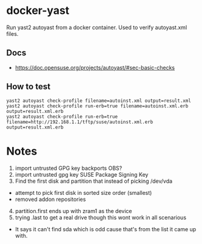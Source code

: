 # docker-yast
Run yast2 autoyast from a docker container. Used to verify autoyast.xml files.


## Docs
* https://doc.opensuse.org/projects/autoyast/#sec-basic-checks

## How to test

```
yast2 autoyast check-profile filename=autoinst.xml output=result.xml
yast2 autoyast check-profile run-erb=true filename=autoinst.xml.erb output=result.xml.erb
yast2 autoyast check-profile run-erb=true filename=http://192.168.1.1/tftp/suse/autoinst.xml.erb output=result.xml.erb
```

# Notes

1. import untrusted GPG key backports OBS?
2. import untrusted gpg key SUSE Package Signing Key
3. Find the first disk and partition that instead of picking /dev/vda
  - attempt to pick first disk in sorted size order (smallest)
  - removed addon repositories
4. partition.first ends up with zram1 as the device
5. trying .last to get a real drive though this wont work in all scenarious
  - It says it can't find sda which is odd cause that's from the list it came up with.
